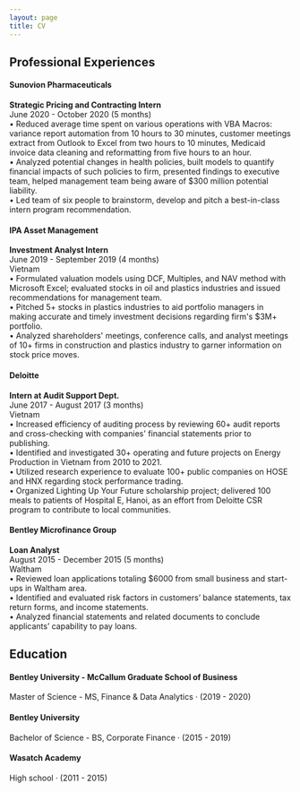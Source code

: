 ```yaml
---
layout: page
title: CV
---
```


## Professional Experiences    
#### Sunovion Pharmaceuticals    
**Strategic Pricing and Contracting Intern**    
June 2020 - October 2020 (5 months)  
• Reduced average time spent on various operations with VBA Macros: variance report automation from 10 hours to 30 minutes, customer meetings extract from Outlook to Excel from two hours to 10 minutes, Medicaid invoice
data cleaning and reformatting from five hours to an hour.  
• Analyzed potential changes in health policies, built models to quantify financial impacts of such policies to firm, presented findings to executive team, helped management team being aware of $300 million potential liability.  
• Led team of six people to brainstorm, develop and pitch a best-in-class intern program recommendation.  

#### IPA Asset Management  
**Investment Analyst Intern**  
June 2019 - September 2019 (4 months)  
Vietnam  
• Formulated valuation models using DCF, Multiples, and NAV method with Microsoft Excel; evaluated stocks in oil and plastics industries and issued recommendations for management team.  
• Pitched 5+ stocks in plastics industries to aid portfolio managers in making
accurate and timely investment decisions regarding firm's $3M+ portfolio.  
• Analyzed shareholders' meetings, conference calls, and analyst meetings of
10+ firms in construction and plastics industry to garner information on stock
price moves.  

#### Deloitte  
**Intern at Audit Support Dept.**  
June 2017 - August 2017 (3 months)  
Vietnam  
• Increased efficiency of auditing process by reviewing 60+ audit reports
and cross-checking with companies' financial statements prior to publishing.  
• Identified and investigated 30+ operating and future projects on Energy
Production in Vietnam from 2010 to 2021.   
• Utilized research experience to evaluate 100+ public companies on HOSE
and HNX regarding stock performance trading.  
• Organized Lighting Up Your Future scholarship project; delivered 100 meals
to patients of Hospital E, Hanoi, as an effort from Deloitte CSR program to
contribute to local communities.  

#### Bentley Microfinance Group  
**Loan Analyst**  
August 2015 - December 2015 (5 months)  
Waltham  
• Reviewed loan applications totaling $6000 from small business and start-ups
in Waltham area.  
• Identified and evaluated risk factors in customers’ balance statements, tax
return forms, and income statements.  
• Analyzed financial statements and related documents to conclude applicants’
capability to pay loans.  

## Education   
#### Bentley University - McCallum Graduate School of Business  
Master of Science - MS, Finance & Data Analytics · (2019 - 2020)  
#### Bentley University  
Bachelor of Science - BS, Corporate Finance · (2015 - 2019)  
#### Wasatch Academy  
High school   · (2011 - 2015)  